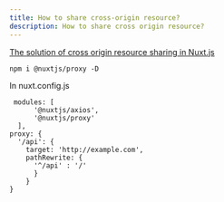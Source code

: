 ```yaml
---
title: How to share cross-origin resource?
description: How to share cross origin resource?
---
```


[The solution of cross origin resource sharing in Nuxt.js ](https://github.com/nuxt-community/proxy-module#readme)

```
npm i @nuxtjs/proxy -D
```

In nuxt.config.js 

```
 modules: [
      '@nuxtjs/axios',
      '@nuxtjs/proxy'
  ],
proxy: {
  '/api': {
    target: 'http://example.com',
    pathRewrite: {
      '^/api' : '/'
      }
    }
}
```
